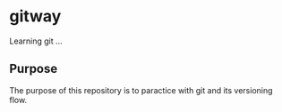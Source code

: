 gitway
======

Learning git ...

Purpose
-------

The purpose of this repository is to paractice with git and its versioning flow.
